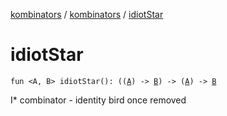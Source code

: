 [kombinators](../index.md) / [kombinators](index.md) / [idiotStar](./idiot-star.md)

# idiotStar

`fun <A, B> idiotStar(): ((`[`A`](idiot-star.md#A)`) -> `[`B`](idiot-star.md#B)`) -> (`[`A`](idiot-star.md#A)`) -> `[`B`](idiot-star.md#B)

I* combinator - identity bird once removed


